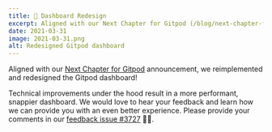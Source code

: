 ```yaml
---
title: 🍊 Dashboard Redesign
excerpt: Aligned with our Next Chapter for Gitpod (/blog/next-chapter-for-gitpod) announcement, we reimplemented and redesigned the Gitpod dashboard!
date: 2021-03-31
image: 2021-03-31.png
alt: Redesigned Gitpod dashboard
---
```


<script>
  import Contributors from "$lib/components/changelog/contributors.svelte";
</script>

Aligned with our [Next Chapter for Gitpod](/blog/next-chapter-for-gitpod) announcement, we reimplemented and redesigned the Gitpod dashboard!

Technical improvements under the hood result in a more performant, snappier dashboard. We would love to hear your feedback and learn how we can provide you with an even better experience. Please provide your comments in our [feedback issue #3727](https://github.com/gitpod-io/gitpod/issues/3727) 🙏🏻.

<p><Contributors usernames="svenefftinge,jankeromnes,geropl,csweichel,gtsiolis,AlexTugarev" /></p>
